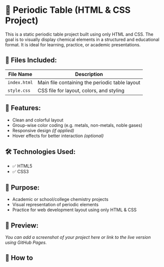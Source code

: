 # 🧪 Periodic Table (HTML & CSS Project)

This is a static periodic table project built using only HTML and CSS. The goal is to visually display chemical elements in a structured and educational format. It is ideal for learning, practice, or academic presentations.

## 📁 Files Included:

| File Name     | Description                                 |
|---------------|---------------------------------------------|
| `index.html`  | Main file containing the periodic table layout |
| `style.css`   | CSS file for layout, colors, and styling     |

## 🎯 Features:

- Clean and colorful layout
- Group-wise color coding (e.g. metals, non-metals, noble gases)
- Responsive design *(if applied)*
- Hover effects for better interaction *(optional)*

## 🛠️ Technologies Used:

- ✅ HTML5  
- ✅ CSS3  

## 🧠 Purpose:

- Academic or school/college chemistry projects
- Visual representation of periodic elements
- Practice for web development layout using only HTML & CSS

## 📸 Preview:

_You can add a screenshot of your project here or link to the live version using GitHub Pages._

## 🚀 How to
